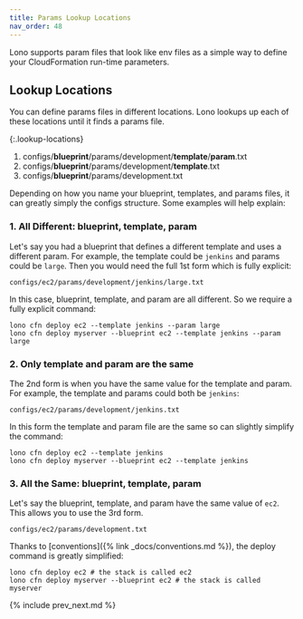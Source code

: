 ```yaml
---
title: Params Lookup Locations
nav_order: 48
---
```


Lono supports param files that look like env files as a simple way to define your CloudFormation run-time parameters.

## Lookup Locations

You can define params files in different locations. Lono lookups up each of these locations until it finds a params file.

{:.lookup-locations}
1. configs/**blueprint**/params/development/**template**/**param**.txt
2. configs/**blueprint**/params/development/**template**.txt
3. configs/**blueprint**/params/development.txt

Depending on how you name your blueprint, templates, and params files, it can greatly simply the configs structure.  Some examples will help explain:

### 1. All Different: blueprint, template, param

Let's say you had a blueprint that defines a different template and uses a different param. For example, the template could be `jenkins` and params could be `large`.  Then you would need the full 1st form which is fully explicit:

    configs/ec2/params/development/jenkins/large.txt

In this case, blueprint, template, and param are all different.  So we require a fully explicit command:

    lono cfn deploy ec2 --template jenkins --param large
    lono cfn deploy myserver --blueprint ec2 --template jenkins --param large

### 2. Only template and param are the same

The 2nd form is when you have the same value for the template and param.  For example, the template and params could both be `jenkins`:

    configs/ec2/params/development/jenkins.txt

In this form the template and param file are the same so can slightly simplify the command:

    lono cfn deploy ec2 --template jenkins
    lono cfn deploy myserver --blueprint ec2 --template jenkins

### 3. All the Same: blueprint, template, param

Let's say the blueprint, template, and param have the same value of `ec2`. This allows you to use the 3rd form.

    configs/ec2/params/development.txt

Thanks to [conventions]({% link _docs/conventions.md %}), the deploy command is greatly simplified:

    lono cfn deploy ec2 # the stack is called ec2
    lono cfn deploy myserver --blueprint ec2 # the stack is called myserver

{% include prev_next.md %}
